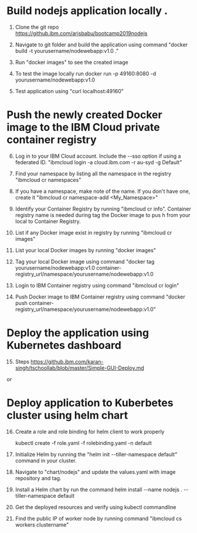 # Build nodejs application locally .

1. Clone the git repo https://github.ibm.com/arjsbabu/bootcamp2019nodejs

2. Navigate to git folder and build the application using command  "docker build -t yourusername/nodewebapp:v1.0 ."

3. Run  "docker images"  to see the created image

4. To test the image locally run docker run -p 49160:8080 -d yourusername/nodewebapp:v1.0

5. Test application using "curl localhost:49160"

# Push the newly created Docker image to the IBM Cloud private container registry

6. Log in to your IBM Cloud account. Include the --sso option if using a federated ID. 
  "ibmcloud login -a cloud.ibm.com -r au-syd -g Default"

7. Find your namespace by listing all the namespace in the registry "ibmcloud cr namespaces"

8. If you have a namespace, make note of the name. If you don't have one, create it "ibmcloud cr namespace-add <My_Namespace>"

9. Identify your Container Registry by running "ibmcloud cr info". Container registry name is needed during tag the Docker image to pus   h from your local to Container Registry.

10. List if any Docker image exist in registry by running "ibmcloud cr images"

11. List your local Docker images by running "docker images"

12. Tag your local Docker image using command "docker tag  yourusername/nodewebapp:v1.0  container-registry_url/namespace/yourusername/nodewebapp:v1.0

13. Login to IBM Container registry using command "ibmcloud cr login"

14. Push Docker image to IBM Container registry using command "docker push container-registry_url/namespace/yourusername/nodewebapp:v1.0"

# Deploy the application using  Kubernetes dashboard

15. Steps https://github.ibm.com/karan-singh/tschoollab/blob/master/Simple-GUI-Deploy.md

or 

# Deploy application to Kuberbetes cluster using helm chart

16. Create a role and role binding for helm client to work properly

    kubectl create -f role.yaml -f rolebinding.yaml -n default

17. Initialize Helm by running the "helm init --tiller-namespace default" command in your cluster.

18. Navigate to "chart/nodejs" and update the values.yaml with image repository and tag.

19. Install a Helm chart by run the command helm install --name nodejs . --tiller-namespace default

20. Get the deployed resources and verify using kubectl commandline

21. Find the public IP of worker node by running command "ibmcloud cs workers clustername"

